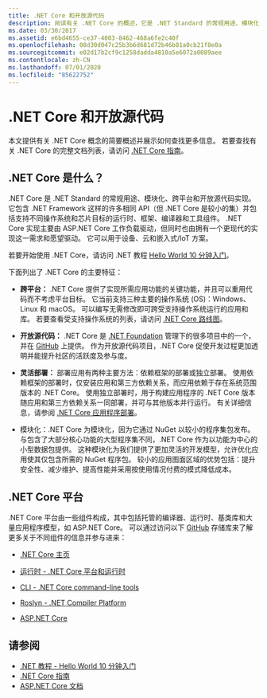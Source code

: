 ```yaml
---
title: .NET Core 和开放源代码
description: 阅读有关 .NET Core 的概述，它是 .NET Standard 的常规用途、模块化、跨平台和开放源代码实现。
ms.date: 03/30/2017
ms.assetid: e6bd4655-ce37-4003-8462-468a6fe2c40f
ms.openlocfilehash: 08d30d047c25b3b6d681d72b46b81a0cb21f8e0a
ms.sourcegitcommit: e02d17b2cf9c1258dadda4810a5e6072a0089aee
ms.contentlocale: zh-CN
ms.lasthandoff: 07/01/2020
ms.locfileid: "85622752"
---
```

# <a name="net-core-and-open-source"></a>.NET Core 和开放源代码

本文提供有关 .NET Core 概念的简要概述并展示如何查找更多信息。 若要查找有关 .NET Core 的完整文档列表，请访问 [.NET Core 指南](../../core/index.yml)。

## <a name="what-is-net-core"></a>.NET Core 是什么？  

.NET Core 是 .NET Standard 的常规用途、模块化、跨平台和开放源代码实现。 它包含 .NET Framework 这样的许多相同 API（但 .NET Core 是较小的集）并包括支持不同操作系统和芯片目标的运行时、框架、编译器和工具组件。 .NET Core 实现主要由 ASP.NET Core 工作负载驱动，但同时也由拥有一个更现代的实现这一需求和愿望驱动。 它可以用于设备、云和嵌入式/IoT 方案。  
  
若要开始使用 .NET Core，请访问 .NET 教程 [Hello World 10 分钟入门](https://dotnet.microsoft.com/learn/dotnet/hello-world-tutorial/intro)。  
  
下面列出了 .NET Core 的主要特征：
  
- **跨平台：** .NET Core 提供了实现所需应用功能的关键功能，并且可以重用代码而不考虑平台目标。 它当前支持三种主要的操作系统 (OS)：Windows、Linux 和 macOS。 可以编写无需修改即可跨受支持操作系统运行的应用和库。 若要查看受支持操作系统的列表，请访问 [.NET Core 路线图](https://github.com/dotnet/core/blob/master/roadmap.md)。
  
- **开放源代码：** .NET Core 是 [.NET Foundation](https://www.dotnetfoundation.org/) 管理下的很多项目中的一个，并在 [GitHub](https://github.com/) 上提供。 作为开放源代码项目，.NET Core 促使开发过程更加透明并能提升社区的活跃度及参与度。  
  
- **灵活部署：** 部署应用有两种主要方法：依赖框架的部署或独立部署。 使用依赖框架的部署时，仅安装应用和第三方依赖关系，而应用依赖于存在系统范围版本的 .NET Core。 使用独立部署时，用于构建应用程序的 .NET Core 版本随应用和第三方依赖关系一同部署，并可与其他版本并行运行。 有关详细信息，请参阅 [.NET Core 应用程序部署](../../core/deploying/index.md)。

- 模块化：.NET Core 为模块化，因为它通过 NuGet 以较小的程序集包发布。 与包含了大部分核心功能的大型程序集不同，.NET Core 作为以功能为中心的小型数据包提供。 这种模块化为我们提供了更加灵活的开发模型，允许优化应用使其仅包含所需的 NuGet 程序包。 较小的应用图面区域的优势包括：提升安全性、减少维护、提高性能并采用按使用情况付费的模式降低成本。  
  
## <a name="the-net-core-platform"></a>.NET Core 平台
  
.NET Core 平台由一些组件构成，其中包括托管的编译器、运行时、基类库和大量应用程序模型，如 ASP.NET Core。 可以通过访问以下 [GitHub](https://github.com/) 存储库来了解更多关于不同组件的信息并参与进来：  
  
- [.NET Core 主页](https://github.com/dotnet/core)  
  
- [运行时 - .NET Core 平台和运行时](https://github.com/dotnet/runtime)  
  
- [CLI - .NET Core command-line tools](https://github.com/dotnet/cli)  
  
- [Roslyn - .NET Compiler Platform](https://github.com/dotnet/roslyn)  
  
- [ASP.NET Core](https://github.com/dotnet/aspnetcore)  
  
## <a name="see-also"></a>请参阅

- [.NET 教程 - Hello World 10 分钟入门](https://dotnet.microsoft.com/learn/dotnet/hello-world-tutorial/intro)
- [.NET Core 指南](../../core/index.yml)
- [ASP.NET Core 文档](/aspnet/core/)

